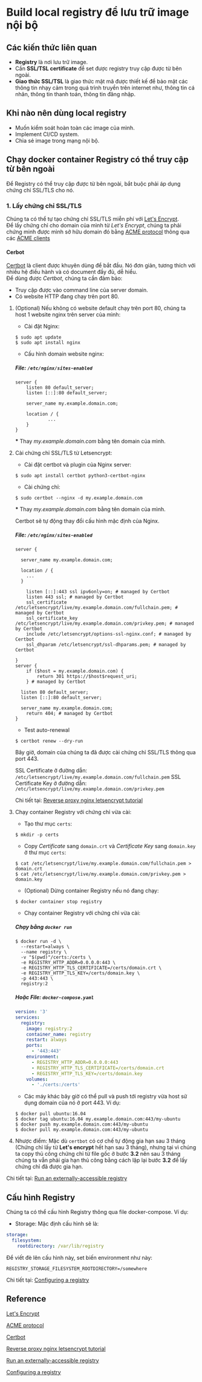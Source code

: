 # Build local registry để lưu trữ image nội bộ

## Các kiến thức liên quan

- **Registry** là nơi lưu trữ image.
- Cần **SSL/TSL certificate** để set được registry truy cập được từ bên ngoài.
- **Giao thức SSL/TSL** là giao thức mật mã được thiết kế để bảo mật các thông tin nhạy cảm trong quá trình truyền trên internet như, thông tin cá nhân, thông tin thanh toán, thông tin đăng nhập.

## Khi nào nên dùng local registry

- Muốn kiểm soát hoàn toàn các image của mình.
- Implement CI/CD system.
- Chia sẻ image trong mạng nội bộ.

## Chạy docker container Registry có thể truy cập từ bên ngoài

Để Registry có thể truy cập được từ bên ngoài, bắt buộc phải áp dụng chứng chỉ SSL/TLS cho nó.

### 1. Lấy chứng chỉ SSL/TLS

Chúng ta có thể tự tạo chứng chỉ SSL/TLS miễn phí với [Let's Encrypt](https://letsencrypt.org/).\
Để lấy chứng chỉ cho domain của mình từ _Let's Encrypt_, chúng ta phải chứng minh được mình sở hữu domain đó bằng [ACME protocol](https://datatracker.ietf.org/doc/html/rfc8555) thông qua các [ACME clients](https://letsencrypt.org/docs/client-options/)

#### Cerbot

[Certbot](https://certbot.eff.org/) là client được khuyên dùng để bắt đầu. Nó đơn giản, tương thích với nhiều hệ điều hành và có document đầy đủ, dễ hiểu.\
Để dùng được _Certbot_, chúng ta cần đảm bảo:

- Truy cập được vào command line của server domain.
- Có website HTTP đang chạy trên port 80.

1. (Optional) Nếu không có website default chạy trên port 80, chúng ta host 1 website nginx trên server của mình:

   - Cài đặt Nginx:

   ```properties
   $ sudo apt update
   $ sudo apt install nginx
   ```

   - Cấu hình domain website nginx:

   ##### **File:** `/etc/nginx/sites-enabled`

   ```
   server {
       listen 80 default_server;
       listen [::]:80 default_server;

       server_name my.example.domain.com;

       location / {
               ...
       }
   }
   ```

   **\*** Thay _my.example.domain.com_ bằng tên domain của mình.

2. Cài chứng chỉ SSL/TLS từ Letsencrypt:

   - Cài đặt certbot và plugin của Nginx server:

   ```properties
   $ sudo apt install certbot python3-certbot-nginx
   ```

   - Cài chứng chỉ:

   ```properties
   $ sudo certbot --nginx -d my.example.domain.com
   ```

   **\*** Thay _my.example.domain.com_ bằng tên domain của mình.

   Certbot sẽ tự động thay đổi cấu hình mặc định của Nginx.

   ##### **File:** `/etc/nginx/sites-enabled`

   ```
   server {

     server_name my.example.domain.com;

     location / {
       ...
     }

       listen [::]:443 ssl ipv6only=on; # managed by Certbot
       listen 443 ssl; # managed by Certbot
       ssl_certificate /etc/letsencrypt/live/my.example.domain.com/fullchain.pem; # managed by Certbot
       ssl_certificate_key /etc/letsencrypt/live/my.example.domain.com/privkey.pem; # managed by Certbot
       include /etc/letsencrypt/options-ssl-nginx.conf; # managed by Certbot
       ssl_dhparam /etc/letsencrypt/ssl-dhparams.pem; # managed by Certbot

   }
   server {
       if ($host = my.example.domain.com) {
           return 301 https://$host$request_uri;
       } # managed by Certbot

     listen 80 default_server;
     listen [::]:80 default_server;

     server_name my.example.domain.com;
       return 404; # managed by Certbot
   }
   ```

   - Test auto-renewal

   ```properties
   $ certbot renew --dry-run
   ```

   Bây giờ, domain của chúng ta đã được cài chứng chỉ SSL/TLS thông qua port 443.

   SSL Certificate ở đường dẫn: `/etc/letsencrypt/live/my.example.domain.com/fullchain.pem`
   SSL Certificate Key ở đường dẫn: `/etc/letsencrypt/live/my.example.domain.com/privkey.pem`

   Chi tiết tại: [Reverse proxy nginx letsencrypt tutorial](https://github.com/christianlempa/videos/tree/main/nginx-reverseproxy)

3. Chạy container Registry với chứng chỉ vừa cài:

   - Tạo thư mục `certs`:

   ```properties
   $ mkdir -p certs
   ```

   - Copy _Certificate_ sang `domain.crt` và _Certificate Key_ sang `domain.key` ở thư mục `certs`:

   ```properties
   $ cat /etc/letsencrypt/live/my.example.domain.com/fullchain.pem > domain.crt
   $ cat /etc/letsencrypt/live/my.example.domain.com/privkey.pem > domain.key
   ```

   - (Optional) Dừng container Registry nếu nó đang chạy:

   ```properties
   $ docker container stop registry
   ```

   - Chạy container Registry với chứng chỉ vừa cài:

   ##### Chạy bằng `docker run`

   ```properties
   $ docker run -d \
     --restart=always \
     --name registry \
     -v "$(pwd)"/certs:/certs \
     -e REGISTRY_HTTP_ADDR=0.0.0.0:443 \
     -e REGISTRY_HTTP_TLS_CERTIFICATE=/certs/domain.crt \
     -e REGISTRY_HTTP_TLS_KEY=/certs/domain.key \
     -p 443:443 \
     registry:2
   ```

   ##### Hoặc **File:** `docker-compose.yaml`

   ```yaml
   version: '3'
   services:
     registry:
       image: registry:2
       container_name: registry
       restart: always
       ports:
         - '443:443'
       environment:
         - REGISTRY_HTTP_ADDR=0.0.0.0:443
         - REGISTRY_HTTP_TLS_CERTIFICATE=/certs/domain.crt
         - REGISTRY_HTTP_TLS_KEY=/certs/domain.key
       volumes:
         - './certs:/certs'
   ```

   - Các máy khác bây giờ có thể pull và push tới registry vừa host sử dụng domain của nó ở port 443. Ví dụ:

   ```properties
   $ docker pull ubuntu:16.04
   $ docker tag ubuntu:16.04 my.example.domain.com:443/my-ubuntu
   $ docker push my.example.domain.com:443/my-ubuntu
   $ docker pull my.example.domain.com:443/my-ubuntu
   ```

4. Nhược điểm:
   Mặc dù `certbot` có cơ chế tự động gia hạn sau 3 tháng (Chứng chỉ lấy từ **Let's encrypt** hết hạn sau 3 tháng), nhưng tại vì chúng ta copy thủ công chứng chỉ từ file gốc ở bước **3.2** nên sau 3 tháng chúng ta vẫn phải gia hạn thủ công bằng cách lặp lại bước **3.2** để lấy chứng chỉ đã được gia hạn.

Chi tiết tại: [Run an externally-accessible registry](https://distribution.github.io/distribution/about/deploying/#run-an-externally-accessible-registry)

## Cấu hình Registry

Chúng ta có thể cấu hình Registry thông qua file docker-compose. Ví dụ:

- Storage: Mặc định cấu hình sẽ là:

```yaml
storage:
  filesystem:
    rootdirectory: /var/lib/registry
```

Để viết đè lên cấu hình này, set biến environment như này:

```properties
REGISTRY_STORAGE_FILESYSTEM_ROOTDIRECTORY=/somewhere
```

Chi tiết tại: [Configuring a registry](https://distribution.github.io/distribution/about/configuration/)

## Reference

[Let's Encrypt](https://letsencrypt.org/)

[ACME protocol](https://datatracker.ietf.org/doc/html/rfc8555)

[Certbot](https://certbot.eff.org/)

[Reverse proxy nginx letsencrypt tutorial](https://github.com/christianlempa/videos/tree/main/nginx-reverseproxy)

[Run an externally-accessible registry](https://distribution.github.io/distribution/about/deploying/#run-an-externally-accessible-registry)

[Configuring a registry](https://distribution.github.io/distribution/about/configuration/)
